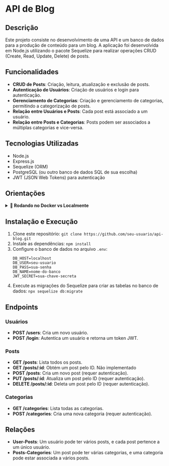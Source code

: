 # API de Blog

## Descrição
Este projeto consiste no desenvolvimento de uma API e um banco de dados para a produção de conteúdo para um blog. A aplicação foi desenvolvida em Node.js utilizando o pacote Sequelize para realizar operações CRUD (Create, Read, Update, Delete) de posts.

## Funcionalidades
- **CRUD de Posts**: Criação, leitura, atualização e exclusão de posts.
- **Autenticação de Usuários**: Criação de usuários e login para autenticação.
- **Gerenciamento de Categorias**: Criação e gerenciamento de categorias, permitindo a categorização de posts.
- **Relação entre Usuários e Posts**: Cada post está associado a um usuário.
- **Relação entre Posts e Categorias**: Posts podem ser associados a múltiplas categorias e vice-versa.

## Tecnologias Utilizadas
- Node.js
- Express.js
- Sequelize (ORM)
- PostgreSQL (ou outro banco de dados SQL de sua escolha)
- JWT (JSON Web Tokens) para autenticação

## Orientações

<details>
  <summary><strong>🐋 Rodando no Docker vs Localmente</strong></summary>
  
  ## 👉 Com Docker
 
  **:warning: Antes de começar, seu docker-compose precisa estar na versão 1.29 ou superior. [Veja aqui](https://www.digitalocean.com/community/tutorials/how-to-install-and-use-docker-compose-on-ubuntu-20-04-pt) ou [na documentação](https://docs.docker.com/compose/install/) como instalá-lo. No primeiro artigo, você pode substituir onde está com `1.26.0` por `1.29.2`.**


  > :information_source: Rode os serviços `node` e `db` com o comando `docker-compose up -d --build`.

  - Lembre-se de parar o `mysql` se estiver usando localmente na porta padrão (`3306`), ou adapte, caso queria fazer uso da aplicação em containers;

  - Esses serviços irão inicializar um container chamado `blogs_api` e outro chamado `blogs_api_db`;

  - A partir daqui você pode rodar o container `blogs_api` via CLI ou abri-lo no VS Code;

  > :information_source: Use o comando `docker exec -it blogs_api bash`.

  - Ele te dará acesso ao terminal interativo do container criado pelo compose, que está rodando em segundo plano.

  > :information_source: Instale as dependências [**Caso existam**] com `npm install`. (Instale dentro do container)
  
  - **:warning: Atenção:** Caso opte por utilizar o Docker, **TODOS** os comandos disponíveis no `package.json` (npm start, npm test, npm run dev, ...) devem ser executados **DENTRO** do container, ou seja, no terminal que aparece após a execução do comando `docker exec` citado acima. 

  - **:warning: Atenção:** O **git** dentro do container não vem configurado com suas credenciais. Ou faça os commits fora do container, ou configure as suas credenciais do git dentro do container.

  - **:warning: Atenção:** Não rode o comando npm audit fix! Ele atualiza várias dependências do projeto, e essa atualização gera conflitos com o avaliador.

  - ✨ **Dica:** A extensão `Remote - Containers` (que estará na seção de extensões recomendadas do VS Code) é indicada para que você possa desenvolver sua aplicação no container Docker direto no VS Code, como você faz com seus arquivos locais.

  <br />
  
  ## 👉 Sem Docker

  > :information_source: Instale as dependências [**Caso existam**] com `npm install`
  
  - Lembre-se de usar o prefixo `env $(cat .env)` ao rodar os comandos localmente para carregar as variáveis de ambiente do arquivo `.env`. Por exemplo:
  
    ```bash
    env $(cat .env) npm run dev
    ```
  
  - **:warning: Atenção:** Não rode o comando `npm audit fix`! Ele atualiza várias dependências do projeto, e essa atualização gera conflitos com o avaliador.
</details>

## Instalação e Execução
1. Clone este repositório: `git clone https://github.com/seu-usuario/api-blog.git`
2. Instale as dependências: `npm install`
3. Configure o banco de dados no arquivo `.env`:
    ```
    DB_HOST=localhost
    DB_USER=seu-usuario
    DB_PASS=sua-senha
    DB_NAME=nome-do-banco
    JWT_SECRET=sua-chave-secreta
    ```
4. Execute as migrações do Sequelize para criar as tabelas no banco de dados: `npx sequelize db:migrate`

## Endpoints
### Usuários
- **POST /users**: Cria um novo usuário.
- **POST /login**: Autentica um usuário e retorna um token JWT.

### Posts
- **GET /posts**: Lista todos os posts.
- **GET /posts/:id**: Obtém um post pelo ID. Não implementado
- **POST /posts**: Cria um novo post (requer autenticação).
- **PUT /posts/:id**: Atualiza um post pelo ID (requer autenticação).
- **DELETE /posts/:id**: Deleta um post pelo ID (requer autenticação).

### Categorias
- **GET /categories**: Lista todas as categorias.
- **POST /categories**: Cria uma nova categoria (requer autenticação).

## Relações
- **User-Posts**: Um usuário pode ter vários posts, e cada post pertence a um único usuário.
- **Posts-Categories**: Um post pode ter várias categorias, e uma categoria pode estar associada a vários posts.
